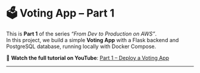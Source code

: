 # 🗳️ Voting App – Part 1  

This is **Part 1** of the series *“From Dev to Production on AWS”*.  
In this project, we build a simple **Voting App** with a Flask backend and PostgreSQL database, running locally with Docker Compose.  

🔗 **Watch the full tutorial on YouTube**: [Part 1 – Deploy a Voting App](https://www.youtube.com/)  

---
